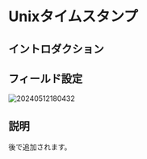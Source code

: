 # Unixタイムスタンプ

## イントロダクション

## フィールド設定

![20240512180432](https://static-docs.nocobase.com/20240512180432.png)

## 説明

後で追加されます。

